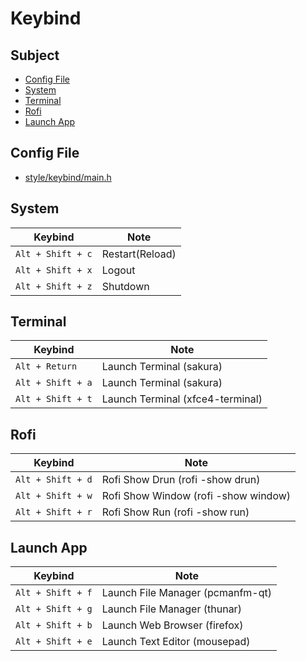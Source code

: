 

# Keybind

## Subject

* [Config File](#config-file)
* [System](#system)
* [Terminal](#terminal)
* [Rofi](#rofi)
* [Launch App](#launch-app)

## Config File

* [style/keybind/main.h](https://github.com/samwhelp/oridwm/blob/main/asset/src/oridwm/style/keybind/main.h)


## System

| Keybind           | Note            |
| ----------------- | --------------- |
| `Alt + Shift + c` | Restart(Reload) |
| `Alt + Shift + x` | Logout          |
| `Alt + Shift + z` | Shutdown        |


## Terminal

| Keybind           | Note                              |
| ----------------- | --------------------------------- |
| `Alt + Return`    | Launch Terminal (sakura)          |
| `Alt + Shift + a` | Launch Terminal (sakura)          |
| `Alt + Shift + t` | Launch Terminal (xfce4-terminal)  |


## Rofi

| Keybind           | Note                                  |
| ----------------- | ------------------------------------- |
| `Alt + Shift + d` | Rofi Show Drun    (rofi -show drun)   |
| `Alt + Shift + w` | Rofi Show Window  (rofi -show window) |
| `Alt + Shift + r` | Rofi Show Run     (rofi -show run)    |


## Launch App

| Keybind           | Note                              |
| ----------------- | ----------------------------------|
| `Alt + Shift + f` | Launch File Manager  (pcmanfm-qt) |
| `Alt + Shift + g` | Launch File Manager  (thunar)     |
| `Alt + Shift + b` | Launch Web Browser   (firefox)    |
| `Alt + Shift + e` | Launch Text Editor   (mousepad)   |
